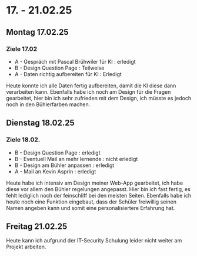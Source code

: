 # 17. - 21.02.25

## Montag 17.02.25
### Ziele 17.02
- A - Gespräch mit Pascal Brühwiler für KI : erledigt
- B - Design Question Page : Teilweise
- A - Daten richtig aufbereiten für KI : Erledigt

Heute konnte ich alle Daten fertig aufbereiten, damit die KI diese dann verarbeiten kann. Ebenfalls habe ich noch am Design für die Fragen gearbeitet, hier bin ich 
sehr zufrieden mit dem Design, ich müsste es jedoch noch in den Bühlerfarben machen. 

## Dienstag 18.02.25
### Ziele 18.02.
- B - Design Question Page : erledigt
- B - Eventuell Mail an mehr lernende : nicht erledigt
- B - Design am Bühler anpassen : erledigt
- A - Mail an Kevin Asprin : erledigt

Heute habe ich intensiv am Design meiner Web-App gearbeitet, ich habe diese vor allem den Bühler regelungen angepasst. Hier bin ich fast fertig, es fehlt lediglich noch der 
feinschliff bei den meisten Seiten. Ebenfalls habe ich heute noch eine Funktion eingebaut, dass der Schüler freiwillig seinen Namen angeben kann und somit eine personalisiertere 
Erfahrung hat. 

## Freitag 21.02.25

Heute kann ich aufgrund der IT-Security Schulung leider nicht weiter am Projekt arbeiten.